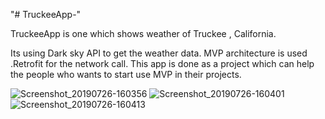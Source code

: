 "# TruckeeApp-" 

TruckeeApp is one which shows weather of Truckee , California.

Its using Dark sky API to get the weather data. MVP architecture is used .Retrofit for the network call. This app is done as a project which can help the people who wants to start use MVP in their projects.



![Screenshot_20190726-160356](https://user-images.githubusercontent.com/29098601/61946240-a6966800-afbf-11e9-94ff-b9f43acd446d.jpg)
![Screenshot_20190726-160401](https://user-images.githubusercontent.com/29098601/61946238-a5fdd180-afbf-11e9-8e49-fee4972e7832.jpg)
![Screenshot_20190726-160413](https://user-images.githubusercontent.com/29098601/61946239-a6966800-afbf-11e9-91c1-3f1340c61979.jpg)
